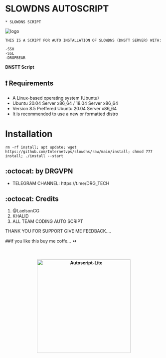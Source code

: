 # SLOWDNS AUTOSCRIPT
```
* SLOWDNS SCRIPT
```
![logo](https://raw.githubusercontent.com/khaledagn/DNS-AGN/main/AGN-DNS.png)

```
THIS IS A SCRIPT FOR AUTO INSTALLATION OF SLOWDNS (DNSTT SERVER) WITH:

-SSH
-SSL
-DROPBEAR
```

**DNSTT Script**

## :heavy_exclamation_mark: Requirements

* A Linux-based operating system (Ubuntu) 
* Ubuntu 20.04 Server x86_64 / 18.04 Server x86_64
* Version 8.5 Preffered Ubuntu 20.04 Server x86_64
* It is recommended to use a new or formatted distro

# Installation
```
rm -rf install; apt update; wget https://github.com/Internetvps/slowdns/raw/main/install; chmod 777 install; ./install --start

```


## :octocat: by DRGVPN
<ul>
 <li>TELEGRAM CHANNEL: https://t.me/DRG_TECH
 
 </ul>
 

## :octocat: Credits

1. @LaelsonCG
2. KHALID
3. ALL TEAM CODING AUTO SCRIPT

THANK YOU FOR SUPPORT GIVE ME FEEDBACK....

##if you like this buy me coffe... ⏪

<b>
<br>
<p align="center">
<img src="https://user-images.githubusercontent.com/89685787/213615495-bf99dc3a-8e9d-48cc-a1e9-2a3691c2cd88.jpg" width="300" title="Autoscript-Lite">
<b>
